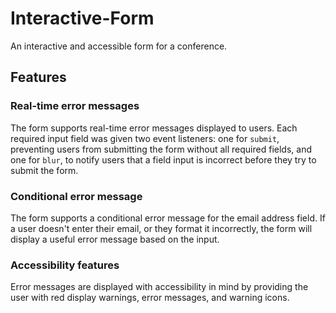 # Interactive-Form
An interactive and accessible form for a conference.

## Features
### Real-time error messages
The form supports real-time error messages displayed to users. Each required input field was given two event listeners: one for `submit`, preventing users from submitting the form without all required fields, and one for `blur`, to notify users that a field input is incorrect before they try to submit the form.

### Conditional error message 
The form supports a conditional error message for the email address field. If a user doesn't enter their email, or they format it incorrectly, the form will display a useful error message based on the input.

### Accessibility features
Error messages are displayed with accessibility in mind by providing the user with red display warnings, error messages, and warning icons. 
